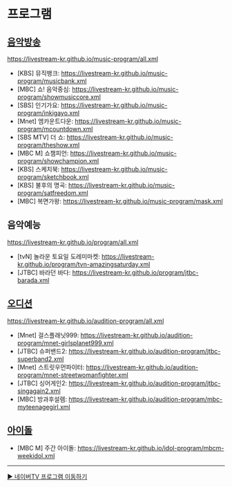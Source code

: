 # 프로그램

## [음악방송](https://github.com/LIVESTREAM-KR/music-program)
https://livestream-kr.github.io/music-program/all.xml
- [KBS] 뮤직뱅크: https://livestream-kr.github.io/music-program/musicbank.xml
- [MBC] 쇼! 음악중심: https://livestream-kr.github.io/music-program/showmusiccore.xml
- [SBS] 인기가요: https://livestream-kr.github.io/music-program/inkigayo.xml
- [Mnet] 엠카운트다운: https://livestream-kr.github.io/music-program/mcountdown.xml
- [SBS MTV] 더 쇼: https://livestream-kr.github.io/music-program/theshow.xml
- [MBC M] 쇼챔피언: https://livestream-kr.github.io/music-program/showchampion.xml
- [KBS] 스케치북: https://livestream-kr.github.io/music-program/sketchbook.xml
- [KBS] 불후의 명곡: https://livestream-kr.github.io/music-program/satfreedom.xml
- [MBC] 복면가왕: https://livestream-kr.github.io/music-program/mask.xml

## 음악예능
https://livestream-kr.github.io/program/all.xml
- [tvN] 놀라운 토요일 도레미마켓: https://livestream-kr.github.io/program/tvn-amazingsaturday.xml
- [JTBC] 바라던 바다: https://livestream-kr.github.io/program/jtbc-barada.xml

## [오디션](https://github.com/LIVESTREAM-KR/audition-program)
https://livestream-kr.github.io/audition-program/all.xml
- [Mnet] 걸스플래닛999: https://livestream-kr.github.io/audition-program/mnet-girlsplanet999.xml
- [JTBC] 슈퍼밴드2: https://livestream-kr.github.io/audition-program/jtbc-superband2.xml
- [Mnet] 스트릿우먼파이터: https://livestream-kr.github.io/audition-program/mnet-streetwomanfighter.xml
- [JTBC] 싱어게인2: https://livestream-kr.github.io/audition-program/jtbc-singagain2.xml
- [MBC] 방과후설렘: https://livestream-kr.github.io/audition-program/mbc-myteenagegirl.xml

## [아이돌](https://github.com/LIVESTREAM-KR/idol-program)
- [MBC M] 주간 아이돌: https://livestream-kr.github.io/idol-program/mbcm-weekidol.xml

---

[▶️ 네이버TV 프로그램 이동하기](https://github.com/LIVESTREAM-KR/navertv_program)

